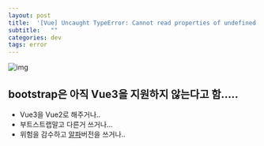 ```yaml
---
layout: post
title:  '[Vue] Uncaught TypeError: Cannot read properties of undefined (reading 'prototype') at eval'
subtitle:   ""
categories: dev
tags: error
--- 
```

 

![img](https://chung10kr.github.io/assets/img/2022-01-30.png)


 ## bootstrap은 아직 Vue3을 지원하지 않는다고 함.....


- Vue3을 Vue2로 해주거나..
- 부트스트랩말고 다른거 쓰거나...
- 위험을 감수하고 [알파](https://www.npmjs.com/package/bootstrap-vue-3)버전을 쓰거나..

 

